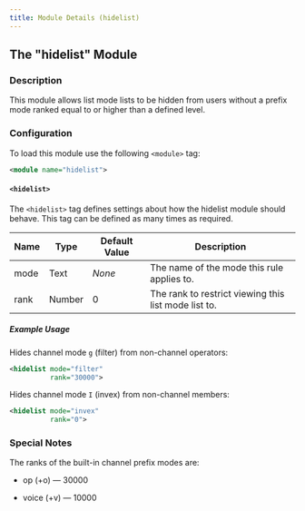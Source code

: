 ```yaml
---
title: Module Details (hidelist)
---
```


## The "hidelist" Module

### Description

This module allows list mode lists to be hidden from users without a prefix mode ranked equal to or higher than a defined level.

### Configuration

To load this module use the following `<module>` tag:

```xml
<module name="hidelist">
```

#### `<hidelist>`

The `<hidelist>` tag defines settings about how the hidelist module should behave. This tag can be defined as many times as required.

Name | Type   | Default Value | Description
---- | ------ | ------------- | -----------
mode | Text   | *None*        | The name of the mode this rule applies to.
rank | Number | 0             | The rank to restrict viewing this list mode list to.

##### Example Usage

Hides channel mode `g` (filter) from non-channel operators:

```xml
<hidelist mode="filter"
          rank="30000">
```

Hides channel mode `I` (invex) from non-channel members:

```xml
<hidelist mode="invex"
          rank="0">
```

### Special Notes

The ranks of the built-in channel prefix modes are:

- op (+o) &mdash; 30000

- voice (+v) &mdash; 10000
